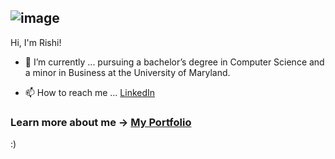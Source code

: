 ## ![image](https://github.com/rghosh24/rghosh24/assets/77653252/8118d4c8-f419-4ed2-8429-d91ef626cdfe)
 Hi, I'm Rishi!

- 🔭 I’m currently ... pursuing a bachelor’s degree in Computer Science and a minor in Business at the University of Maryland.

- 📫 How to reach me ... [LinkedIn](https://www.linkedin.com/in/rghosh24)

### Learn more about me -> [My Portfolio](https://rishirajghosh.github.io)

:)
